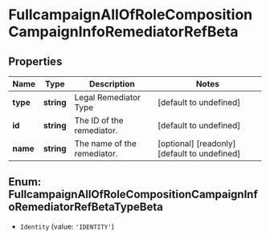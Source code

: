 # FullcampaignAllOfRoleCompositionCampaignInfoRemediatorRefBeta

## Properties

Name | Type | Description | Notes
------------ | ------------- | ------------- | -------------
**type** | **string** | Legal Remediator Type | [default to undefined]
**id** | **string** | The ID of the remediator. | [default to undefined]
**name** | **string** | The name of the remediator. | [optional] [readonly] [default to undefined]



## Enum: FullcampaignAllOfRoleCompositionCampaignInfoRemediatorRefBetaTypeBeta


* `Identity` (value: `'IDENTITY'`)




